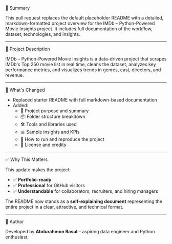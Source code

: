  📝 Summary

This pull request replaces the default placeholder README with a detailed, markdown-formatted project overview for the IMDb – Python-Powered Movie Insights project. It includes full documentation of the workflow, dataset, technologies, and insights.

---

 📌 Project Description

IMDb – Python-Powered Movie Insights is a data-driven project that scrapes IMDb's Top 250 movie list in real time, cleans the dataset, analyzes key performance metrics, and visualizes trends in genres, cast, directors, and revenue.

---

 🔧 What's Changed

- Replaced starter README with full markdown-based documentation
- Added:
  - 🎯 Project purpose and summary
  - 📦 Folder structure breakdown
  - 🛠️ Tools and libraries used
  - 📊 Sample insights and KPIs
  - 🧠 How to run and reproduce the project
  - 📎 License and credits

---

 ✅ Why This Matters

This update makes the project:

- ✅ **Portfolio-ready**
- ✅ **Professional** for GitHub visitors
- ✅ **Understandable** for collaborators, recruiters, and hiring managers

The README now stands as a **self-explaining document** representing the entire project in a clear, attractive, and technical format.

---

 👤 Author

Developed by **Abdurahmon Rasul** – aspiring data engineer and Python enthusiast.
